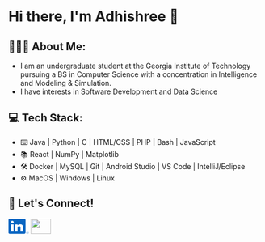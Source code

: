 # Hi there, I'm Adhishree 👋


## 🙋🏻‍♀️ About Me:
- I am an undergraduate student at the Georgia Institute of Technology pursuing a BS in Computer Science with a concentration in Intelligence and Modeling & Simulation.
- I have interests in Software Development and Data Science

## 💻 Tech Stack:
- ⌨️ Java | Python | C | HTML/CSS | PHP | Bash | JavaScript
- 📚 React | NumPy | Matplotlib
- 🛠 Docker | MySQL | Git | Android Studio | VS Code | IntelliJ/Eclipse
- ⚙️ MacOS | Windows | Linux


## 🤝 Let's Connect!
[<img src="linkedin.svg" height="30" width="40">](https://www.linkedin.com/in/adhishreekadam/)
[<img src="gmail.svg" height="30" width="40">](mailto:kadam.adhishree@gmail.com)



<!--
**adhishreekadam/adhishreekadam** is a ✨ _special_ ✨ repository because its `README.md` (this file) appears on your GitHub profile.

Here are some ideas to get you started:

- 🔭 I’m currently working on ...
- 🌱 I’m currently learning ...
- 👯 I’m looking to collaborate on ...
- 🤔 I’m looking for help with ...
- 💬 Ask me about ...
- 📫 How to reach me: ...
- 😄 Pronouns: ...
- ⚡ Fun fact: ...
-->
